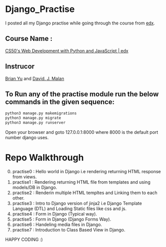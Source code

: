 # Django_Practise
I posted all my Django practise while going through the course from [edx](https://edx.org). 

## Course Name :
[CS50's Web Development with Python and JavaScript | edx](https://www.edx.org/course/cs50s-web-programming-with-python-and-javascript)
## Instrucor
[Brian Yu](https://www.edx.org/bio/brian-yu) and [David. J. Malan](https://www.edx.org/bio/david-j-malan)
     
## To Run any of the practise module run the below commands in the given sequence:
```python
python3 manage.py makemigrations
python3 manage.py migrate
python3 manage.py runserver
```
Open your browser and goto 127.0.0.1:8000 where 8000 is the default port number django uses.

# Repo Walkthrough
 0. practise0 : Hello world in Django i.e rendering returning HTML response from views.
 1. practise1 : Rendering returning HTML file from templates and using models/DB in Django.
 2. practise2 : Renderin multiple HTML templtes and Linking them to each other.
 3. practise3 : Intro to Django version of jinja2 i.e Django Template Language (DTL) and Loading Static files like css and js.
 4. practise4 : Form in Django (Typical way).
 5. practise5 : Form in Django (Django Forms Way).
 6. practise6 : Handeling media files in Django.
 7. practise7 : Introduction to Class Based View in Django.


HAPPY CODING :)

